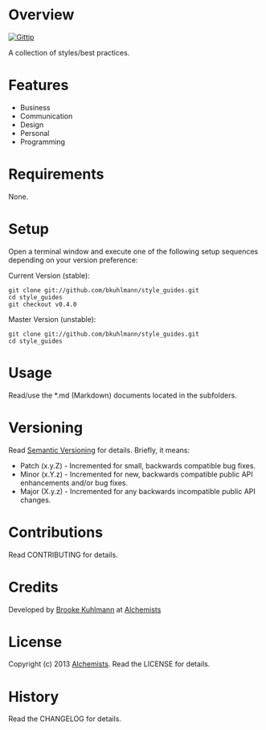 # Overview

[![Gittip](http://img.shields.io/gittip/bkuhlmann.svg)](https://www.gittip.com/bkuhlmann)

A collection of styles/best practices.

# Features

* Business
* Communication
* Design
* Personal
* Programming

# Requirements

None.

# Setup

Open a terminal window and execute one of the following setup sequences depending on your version preference:

Current Version (stable):

    git clone git://github.com/bkuhlmann/style_guides.git
    cd style_guides
    git checkout v0.4.0

Master Version (unstable):

    git clone git://github.com/bkuhlmann/style_guides.git
    cd style_guides

# Usage

Read/use the *.md (Markdown) documents located in the subfolders.

# Versioning

Read [Semantic Versioning](http://semver.org) for details. Briefly, it means:

* Patch (x.y.Z) - Incremented for small, backwards compatible bug fixes.
* Minor (x.Y.z) - Incremented for new, backwards compatible public API enhancements and/or bug fixes.
* Major (X.y.z) - Incremented for any backwards incompatible public API changes.

# Contributions

Read CONTRIBUTING for details.

# Credits

Developed by [Brooke Kuhlmann](http://www.alchemists.io) at [Alchemists](http://www.alchemists.io)

# License

Copyright (c) 2013 [Alchemists](http://www.alchemists.io).
Read the LICENSE for details.

# History

Read the CHANGELOG for details.
